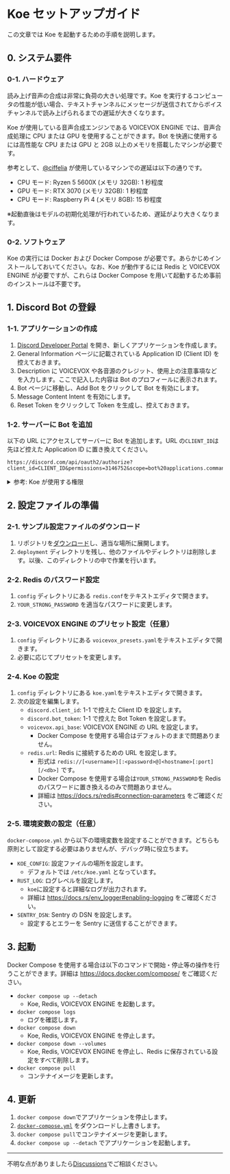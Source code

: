 # Koe セットアップガイド

この文章では Koe を起動するための手順を説明します。

## 0. システム要件

### 0-1. ハードウェア

読み上げ音声の合成は非常に負荷の大きい処理です。Koe を実行するコンピュータの性能が低い場合、テキストチャンネルにメッセージが送信されてからボイスチャンネルで読み上げられるまでの遅延が大きくなります。

Koe が使用している音声合成エンジンである VOICEVOX ENGINE では、音声合成処理に CPU または GPU を使用することができます。Bot を快適に使用するには高性能な CPU または GPU と 2GB 以上のメモリを搭載したマシンが必要です。

参考として、[@ciffelia](https://github.com/ciffelia) が使用しているマシンでの遅延は以下の通りです。

- CPU モード: Ryzen 5 5600X (メモリ 32GB): 1 秒程度
- GPU モード: RTX 3070 (メモリ 32GB): 1 秒程度
- CPU モード: Raspberry Pi 4 (メモリ 8GB): 15 秒程度

※起動直後はモデルの初期化処理が行われているため、遅延がより大きくなります。

### 0-2. ソフトウェア

Koe の実行には Docker および Docker Compose が必要です。あらかじめインストールしておいてください。なお、Koe が動作するには Redis と VOICEVOX ENGINE が必要ですが、これらは Docker Compose を用いて起動するため事前のインストールは不要です。

## 1. Discord Bot の登録

### 1-1. アプリケーションの作成

1. [Discord Developer Portal](https://discord.com/developers/applications) を開き、新しくアプリケーションを作成します。
2. General Information ページに記載されている Application ID (Client ID) を控えておきます。
3. Description に VOICEVOX や各音源のクレジット、使用上の注意事項などを入力します。ここで記入した内容は Bot のプロフィールに表示されます。
4. Bot ページに移動し、Add Bot をクリックして Bot を有効にします。
5. Message Content Intent を有効にします。
6. Reset Token をクリックして Token を生成し、控えておきます。

### 1-2. サーバーに Bot を追加

以下の URL にアクセスしてサーバーに Bot を追加します。URL の`CLIENT_ID`は先ほど控えた Application ID に置き換えてください。

```
https://discord.com/api/oauth2/authorize?client_id=CLIENT_ID&permissions=3146752&scope=bot%20applications.commands
```

<details>
  <summary>参考: Koe が使用する権限</summary>
  
  - OAuth2 Scopes
    - `application.commands`
    - `bot`
  - Bot Permissions
    - General Permissions
      - View Channels
    - Voice Permissions
      - Connect
      - Speak
</details>

## 2. 設定ファイルの準備

### 2-1. サンプル設定ファイルのダウンロード

1. リポジトリを[ダウンロード](https://github.com/ciffelia/koe/archive/refs/heads/main.zip)し、適当な場所に展開します。
2. `deployment` ディレクトリを残し、他のファイルやディレクトリは削除します。以後、このディレクトリの中で作業を行います。

### 2-2. Redis のパスワード設定

1. `config` ディレクトリにある `redis.conf`をテキストエディタで開きます。
2. `YOUR_STRONG_PASSWORD` を適当なパスワードに変更します。

### 2-3. VOICEVOX ENGINE のプリセット設定（任意）

1. `config` ディレクトリにある `voicevox_presets.yaml`をテキストエディタで開きます。
2. 必要に応じてプリセットを変更します。

### 2-4. Koe の設定

1. `config` ディレクトリにある `koe.yaml`をテキストエディタで開きます。
2. 次の設定を編集します。
   - `discord.client_id`: 1-1 で控えた Client ID を設定します。
   - `discord.bot_token`: 1-1 で控えた Bot Token を設定します。
   - `voicevox.api_base`: VOICEVOX ENGINE の URL を設定します。
     - Docker Compose を使用する場合はデフォルトのままで問題ありません。
   - `redis.url`: Redis に接続するための URL を設定します。
     - 形式は `redis://[<username>][:<password>@]<hostname>[:port][/<db>]` です。
     - Docker Compose を使用する場合は`YOUR_STRONG_PASSWORD`を Redis のパスワードに置き換えるのみで問題ありません。
     - 詳細は https://docs.rs/redis#connection-parameters をご確認ください。

### 2-5. 環境変数の設定（任意）

`docker-compose.yml` から以下の環境変数を設定することができます。どちらも原則として設定する必要はありませんが、デバッグ時に役立ちます。

- `KOE_CONFIG`: 設定ファイルの場所を設定します。
  - デフォルトでは `/etc/koe.yaml` となっています。
- `RUST_LOG`: ログレベルを設定します。
  - `koe`に設定すると詳細なログが出力されます。
  - 詳細は https://docs.rs/env_logger#enabling-logging をご確認ください。
- `SENTRY_DSN`: Sentry の DSN を設定します。
  - 設定するとエラーを Sentry に送信することができます。

## 3. 起動

Docker Compose を使用する場合は以下のコマンドで開始・停止等の操作を行うことができます。詳細は https://docs.docker.com/compose/ をご確認ください。

- `docker compose up --detach`
  - Koe, Redis, VOICEVOX ENGINE を起動します。
- `docker compose logs`
  - ログを確認します。
- `docker compose down`
  - Koe, Redis, VOICEVOX ENGINE を停止します。
- `docker compose down --volumes`
  - Koe, Redis, VOICEVOX ENGINE を停止し、Redis に保存されている設定をすべて削除します。
- `docker compose pull`
  - コンテナイメージを更新します。

## 4. 更新

1. `docker compose down`でアプリケーションを停止します。
2. [`docker-compose.yml`](https://github.com/ciffelia/koe/blob/main/docker-compose.yml) をダウンロードし上書きします。
3. `docker compose pull`でコンテナイメージを更新します。
4. `docker compose up --detach` でアプリケーションを起動します。

---

不明な点がありましたら[Discussions](https://github.com/ciffelia/koe/discussions)でご相談ください。

